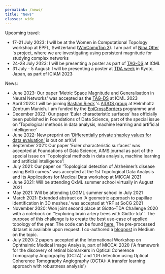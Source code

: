 ```yaml
---
permalink: /news/
title: "News"
classes: wide
---
```

Upcoming travel:

- 17-21 July 2023: I will be at the Women in Computational Topology workshop at EPFL, Switzerland ([WinCompTop 3](https://bernoulli.epfl.ch/programs/wincomptop-women-in-computational-topology-3/)). I am part of [Nina Otter](https://www.ninaotter.com/) 's project, where we are investigating using persistent magnitude for studying complex networks 
- 24-28 July 2023: I will be presenting a poster as part of [TAG-DS](https://www.tagds.com/events/conference-workshops/tag-ml23) at ICML
- 31 July - 5 August: I will be presenting a poster at [TDA week](https://sites.google.com/view/tdaweek2023/home?authuser=0) in Kyoto, Japan, as part of ICIAM 2023

News:

- June 2023: Our paper 'Metric Space Magnitude and Generalisation in Neural Networks' was accepted as the [TAG-DS](https://www.tagds.com/events/conference-workshops/tag-ml23) at ICML 2023
- April 2023: I will be joining [Bastian Rieck](https://bastian.rieck.me/) 's [AIDOS group](https://aidos.group/) at Helmholtz Zentrum Munich. I am funded by the [EpiCrossBorders](https://www.helmholtzresearchschool-epigenetics.org/about-us/epicrossborders-international-helmholtz-edinburgh-research-school-for-epigenetics/index.html) programme and 
- December 2022: Our paper 'Euler characteristic surfaces' has officially been published in Foundations of Data Science, part of the special issue on 'Topological methods in data analysis, machine learning and artificial intelligence'
- June 2022: New preprint on ['Differentially private shapley values for data evaluation'](https://arxiv.org/abs/2206.00511) is out on arXiv!
- September 2021: Our paper 'Euler characteristic surfaces' was accepted at Foundations of Data Science, AIMS journal as part of the special issue on 'Topological methods in data analysis, machine learning and artificial intelligence'!
- July 2021: Our paper on 'Topological detection of Alzheimer’s disease using Betti curves.' was accepted at the 1st Topological Data Analysis and Its Applications for Medical Data workshop at MICCAI 2021
- June 2021: Will be attending OxML summer school virtually in August 2021
- May 2021: Will be attending LOGML summer school in July 2021
- March 2021: Extended abstract on 'A geometric approach to papillae identification in 3D meshes.' was accepted at YRF at SoCG 2021
- November 2020: Won joint second place at Giotto-TDA Challenge 2020 with a notebook on ''Exploring brain artery trees with Giotto-tda''. The purpose of this challenge is to create the best use-case of applied topology of the year. The code can be found [here.](https://github.com/rorondre/gtda-challenge-2020/blob/master/rorondre/Exploring_brain_artery_trees_and_age_with_giotto_tda.ipynb) The pre-processed dataset is available upon request. I co-authored a [blogpost](https://towardsdatascience.com/exploring-brain-artery-trees-with-giotto-tda-688a44c00f59) in Medium on the topic.
- July 2020: 2 papers accepted at the International Workshop on Ophthalmic Medical Image Analysis, part of MICCAI 2020 ('A framework for the discovery of retinal biomarkers in Optical Coherence Tomography
Angiography (OCTA)' and 'DR detection using Optical Coherence Tomography Angiography (OCTA): A transfer learning approach with robustness analysis')